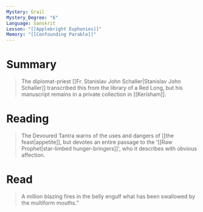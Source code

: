 ```yaml
---
Mystery: Grail
Mystery_Degree: "6"
Language: Sanskrit
Lesson: "[[Applebright Euphonies]]"
Memory: "[[Confounding Parable]]"
---
```

# Summary
> The diplomat-priest [[Fr. Stanislav John Schaller|Stanislav John Schaller]] transcribed this from the library of a Red Long, but his manuscript remains in a private collection in [[Kerisham]].
# Reading
> The Devoured Tantra warns of the uses and dangers of [[the feast|appetite]], but devotes an entire passage to the '[[Raw Prophet|star-limbed hunger-bringers]]', who it describes with obvious affection.
# Read
> A million blazing fires in the belly engulf what has been swallowed by the multiform mouths.”
